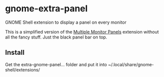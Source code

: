 gnome-extra-panel
=================

GNOME Shell extension to display a panel on every monitor

This is a simplified version of the [Multiple Monitor Panels](https://github.com/darkxst/multiple-monitor-panels/) extension without all the fancy stuff.
Just the black panel bar on top.

Install
------------
Get the extra-gnome-panel... folder and put it into ~/.local/share/gnome-shell/extensions/
